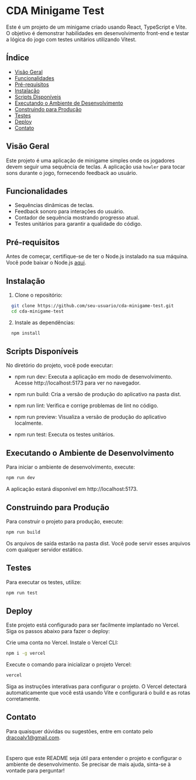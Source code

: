 # CDA Minigame Test

Este é um projeto de um minigame criado usando React, TypeScript e Vite. O objetivo é demonstrar habilidades em desenvolvimento front-end e testar a lógica do jogo com testes unitários utilizando Vitest.

## Índice

- [Visão Geral](#visão-geral)
- [Funcionalidades](#funcionalidades)
- [Pré-requisitos](#pré-requisitos)
- [Instalação](#instalação)
- [Scripts Disponíveis](#scripts-disponíveis)
- [Executando o Ambiente de Desenvolvimento](#executando-o-ambiente-de-desenvolvimento)
- [Construindo para Produção](#construindo-para-produção)
- [Testes](#testes)
- [Deploy](#deploy)
- [Contato](#contato)

## Visão Geral

Este projeto é uma aplicação de minigame simples onde os jogadores devem seguir uma sequência de teclas. A aplicação usa `howler` para tocar sons durante o jogo, fornecendo feedback ao usuário.

## Funcionalidades

- Sequências dinâmicas de teclas.
- Feedback sonoro para interações do usuário.
- Contador de sequência mostrando progresso atual.
- Testes unitários para garantir a qualidade do código.

## Pré-requisitos

Antes de começar, certifique-se de ter o Node.js instalado na sua máquina. Você pode baixar o Node.js [aqui](https://nodejs.org/).

## Instalação

1. Clone o repositório:
  ```sh
    git clone https://github.com/seu-usuario/cda-minigame-test.git
    cd cda-minigame-test
  ```

2. Instale as dependências:
  ```sh
    npm install
  ```

## Scripts Disponíveis
No diretório do projeto, você pode executar:

- npm run dev: Executa a aplicação em modo de desenvolvimento.
Acesse http://localhost:5173 para ver no navegador.

- npm run build: Cria a versão de produção do aplicativo na pasta dist.

- npm run lint: Verifica e corrige problemas de lint no código.

- npm run preview: Visualiza a versão de produção do aplicativo localmente.

- npm run test: Executa os testes unitários.

## Executando o Ambiente de Desenvolvimento
Para iniciar o ambiente de desenvolvimento, execute:

```sh
npm run dev
```
A aplicação estará disponível em http://localhost:5173.

## Construindo para Produção
Para construir o projeto para produção, execute:

```sh
npm run build
```
Os arquivos de saída estarão na pasta dist. Você pode servir esses arquivos com qualquer servidor estático.

## Testes
Para executar os testes, utilize:

```sh
npm run test
```

## Deploy
Este projeto está configurado para ser facilmente implantado no Vercel. Siga os passos abaixo para fazer o deploy:

Crie uma conta no Vercel.
Instale o Vercel CLI:
```sh
npm i -g vercel
```

Execute o comando para inicializar o projeto Vercel:
```sh
vercel
```

Siga as instruções interativas para configurar o projeto. O Vercel detectará automaticamente que você está usando Vite e configurará o build e as rotas corretamente.

## Contato
Para quaisquer dúvidas ou sugestões, entre em contato pelo dracoalv1@gmail.com.
#

Espero que este README seja útil para entender o projeto e configurar o ambiente de desenvolvimento. Se precisar de mais ajuda, sinta-se à vontade para perguntar!
